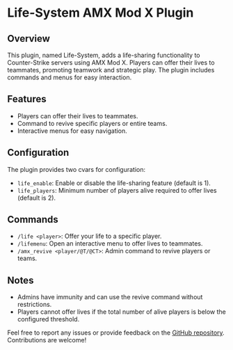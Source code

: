 # Life-System AMX Mod X Plugin

## Overview
This plugin, named Life-System, adds a life-sharing functionality to Counter-Strike servers using AMX Mod X. Players can offer their lives to teammates, promoting teamwork and strategic play. The plugin includes commands and menus for easy interaction.

## Features
- Players can offer their lives to teammates.
- Command to revive specific players or entire teams.
- Interactive menus for easy navigation.


## Configuration
The plugin provides two cvars for configuration:
- `life_enable`: Enable or disable the life-sharing feature (default is 1).
- `life_players`: Minimum number of players alive required to offer lives (default is 2).

## Commands
- `/life <player>`: Offer your life to a specific player.
- `/lifemenu`: Open an interactive menu to offer lives to teammates.
- `/amx_revive <player/@T/@CT>`: Admin command to revive players or teams.

## Notes
- Admins have immunity and can use the revive command without restrictions.
- Players cannot offer lives if the total number of alive players is below the configured threshold.

Feel free to report any issues or provide feedback on the [GitHub repository](https://github.com/yourusername/Life-System-Plugin). Contributions are welcome!